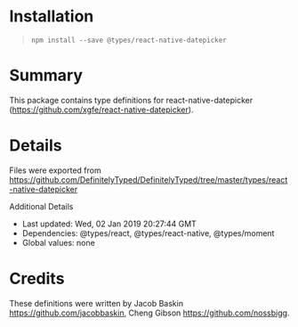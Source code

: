 # Installation
> `npm install --save @types/react-native-datepicker`

# Summary
This package contains type definitions for react-native-datepicker (https://github.com/xgfe/react-native-datepicker).

# Details
Files were exported from https://github.com/DefinitelyTyped/DefinitelyTyped/tree/master/types/react-native-datepicker

Additional Details
 * Last updated: Wed, 02 Jan 2019 20:27:44 GMT
 * Dependencies: @types/react, @types/react-native, @types/moment
 * Global values: none

# Credits
These definitions were written by Jacob Baskin <https://github.com/jacobbaskin>, Cheng Gibson <https://github.com/nossbigg>.
